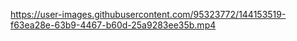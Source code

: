 

https://user-images.githubusercontent.com/95323772/144153519-f63ea28e-63b9-4467-b60d-25a9283ee35b.mp4

